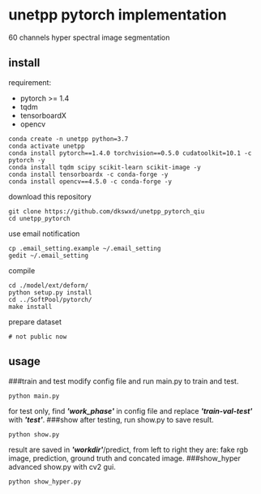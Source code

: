 unetpp pytorch implementation
==================================
60 channels hyper spectral image segmentation


install
----------------------------------
requirement:

* pytorch >= 1.4
* tqdm
* tensorboardX
* opencv

```shell script
conda create -n unetpp python=3.7
conda activate unetpp
conda install pytorch==1.4.0 torchvision==0.5.0 cudatoolkit=10.1 -c pytorch -y
conda install tqdm scipy scikit-learn scikit-image -y
conda install tensorboardx -c conda-forge -y
conda install opencv==4.5.0 -c conda-forge -y
```
download this repository
```shell script
git clone https://github.com/dkswxd/unetpp_pytorch_qiu
cd unetpp_pytorch 
```
use email notification
```shell script
cp .email_setting.example ~/.email_setting
gedit ~/.email_setting
```
compile
```shell script
cd ./model/ext/deform/
python setup.py install
cd ../SoftPool/pytorch/
make install
```
prepare dataset
```shell script
# not public now
```

usage
----------------------------------
###train and test
modify config file and run main.py to train and test.
```shell script
python main.py
```
for test only, find _**'work_phase'**_ in config file and replace **_'train-val-test'_**
 with **_'test'_**.
###show
after testing, run show.py to save result.
```shell script
python show.py
```
result are saved in _**'workdir'**_/predict, from left to right they are: 
fake rgb image, prediction, ground truth and concated image.
###show_hyper
advanced show.py with cv2 gui.
```shell script
python show_hyper.py
```
